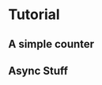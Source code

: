 # Tutorial


## A simple counter

<script>
  var counter = 0
  var view = <div click={(evt) => view.textContent = counter++}>{counter}</div>
  view
</script>


## Async Stuff

<script>

import CoolView from "./coolview.js"

var url = lively4url + "/demos/swd21/tutorial/list.txt";

CoolView.render(url)

</script>